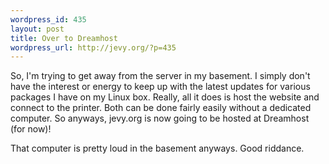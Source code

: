```yaml
--- 
wordpress_id: 435
layout: post
title: Over to Dreamhost
wordpress_url: http://jevy.org/?p=435
---
```

So, I'm trying to get away from the server in my basement.  I simply don't have the interest or energy to keep up with the latest updates for various packages I have on my Linux box.  Really, all it does is host the website and connect to the printer.  Both can be done fairly easily without a dedicated computer.  So anyways, jevy.org is now going to be hosted at Dreamhost (for now)!

That computer is pretty loud in the basement anyways.  Good riddance.
